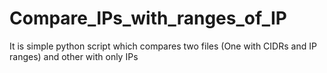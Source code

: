 # Compare_IPs_with_ranges_of_IP
It is simple python script which compares two files (One with CIDRs and IP ranges) and other with only IPs

